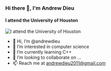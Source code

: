 ### Hi there 👋, I'm Andrew Dieu
#### I attend the University of Houston
![I attend the University of Houston](https://i.imgur.com/3Jjcl4u.png)

- 👋 Hi, I’m @andrewdieu
- 👀 I’m interested in computer science
- 🌱 I’m currently learning C++
- 💞️ I’m looking to collaborate on ...
- 📫 Reach me at andrewdieu2011@gmail.com






<!---
andrewdieu/andrewdieu is a ✨ special ✨ repository because its `README.md` (this file) appears on your GitHub profile.
You can click the Preview link to take a look at your changes.
--->
